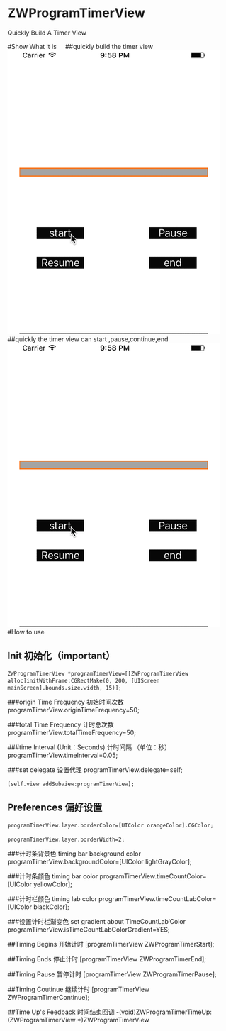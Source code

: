 # ZWProgramTimerView
Quickly Build A Timer View

#Show What it is    
##quickly build the timer view 
![image](https://github.com/liunianhuaguoyanxi/ZWProgramTimerView/blob/master/Gif/ZWProgramTimer.gif)
##quickly the timer view can start ,pause,continue,end
![image](https://github.com/liunianhuaguoyanxi/ZWProgramTimerView/blob/master/Gif/ZWProgramTimer1.gif)
#How to use
## Init 初始化（important）
    ZWProgramTimerView *programTimerView=[[ZWProgramTimerView alloc]initWithFrame:CGRectMake(0, 200, [UIScreen mainScreen].bounds.size.width, 15)];

###origin Time Frequency      初始时间次数
    programTimerView.originTimeFrequency=50;
    
###total Time Frequency       计时总次数
    programTimerView.totalTimeFrequency=50;
    
###time Interval (Unit：Seconds)    计时间隔 （单位：秒）
    programTimerView.timeInterval=0.05;

###set delegate 设置代理
    programTimerView.delegate=self;
    
    [self.view addSubview:programTimerView];

## Preferences 偏好设置

    programTimerView.layer.borderColor=[UIColor orangeColor].CGColor;
    
    programTimerView.layer.borderWidth=2;
###计时条背景色   timing bar background color
    programTimerView.backgroundColor=[UIColor lightGrayColor];
    
###计时条颜色     timing bar  color
    programTimerView.timeCountColor=[UIColor yellowColor];
    
###计时栏颜色     timing lab  color
    programTimerView.timeCountLabColor=[UIColor blackColor];
    
###设置计时栏渐变色  set gradient about TimeCountLab‘Color
    programTimerView.isTimeCountLabColorGradient=YES;




##Timing Begins 开始计时
 [programTimerView ZWProgramTimerStart];

##Timing Ends   停止计时
 [programTimerView ZWProgramTimerEnd];

##Timing Pause  暂停计时
 [programTimerView ZWProgramTimerPause];

##Timing Coutinue 继续计时
 [programTimerView ZWProgramTimerContinue];


##Time Up's Feedback  时间结束回调
-(void)ZWProgramTimerTimeUp:(ZWProgramTimerView *)ZWProgramTimerView
